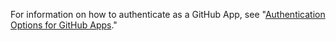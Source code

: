 For information on how to authenticate as a GitHub App, see "[Authentication Options for GitHub Apps](/apps/building-github-apps/authentication-options-for-github-apps#authenticating-as-a-github-app)."

